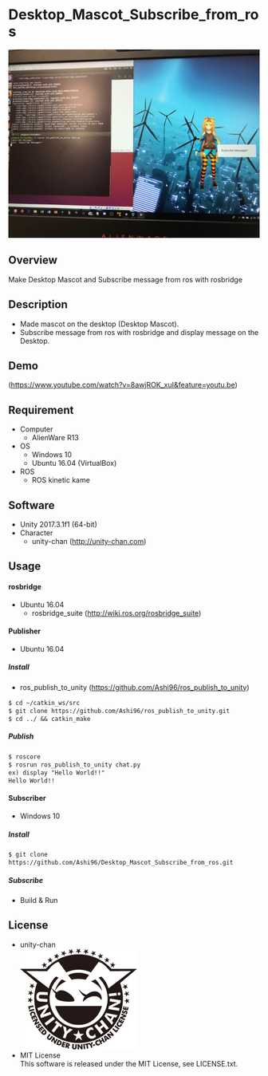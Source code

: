 # Desktop_Mascot_Subscribe_from_ros
![Alt](https://github.com/Ashi96/Desktop_Mascot_Subscribe_from_ros/blob/master/docs/images/Desktop_Mascot_Subscribe_from_ros.JPG)
## Overview
Make Desktop Mascot and Subscribe message from ros with rosbridge
## Description
- Made mascot on the desktop (Desktop Mascot).  
- Subscribe message from ros  with rosbridge and display message on the Desktop.  
## Demo
(https://www.youtube.com/watch?v=8awjROK_xuI&feature=youtu.be)
## Requirement
- Computer  
  - AlienWare R13
- OS
  - Windows 10
  - Ubuntu 16.04 (VirtualBox)
- ROS
  - ROS kinetic kame
## Software
- Unity 2017.3.1f1 (64-bit)
- Character
  - unity-chan  (http://unity-chan.com)
## Usage
#### rosbridge
- Ubuntu 16.04
  - rosbridge_suite  (http://wiki.ros.org/rosbridge_suite)
#### Publisher
- Ubuntu 16.04
##### Install
- ros_publish_to_unity  (https://github.com/Ashi96/ros_publish_to_unity)
~~~
$ cd ~/catkin_ws/src
$ git clone https://github.com/Ashi96/ros_publish_to_unity.git
$ cd ../ && catkin_make
~~~
##### Publish
~~~
$ roscore
$ rosrun ros_publish_to_unity chat.py
ex) display "Hello World!!"
Hello World!!
~~~
#### Subscriber
- Windows 10
##### Install
~~~
$ git clone https://github.com/Ashi96/Desktop_Mascot_Subscribe_from_ros.git
~~~
##### Subscribe
- Build & Run
## License
- unity-chan  
![Alt](https://github.com/Ashi96/Desktop_Mascot_Subscribe_from_ros/blob/master/docs/images/imageLicenseLogo.png)
- MIT License  
This software is released under the MIT License, see LICENSE.txt.
